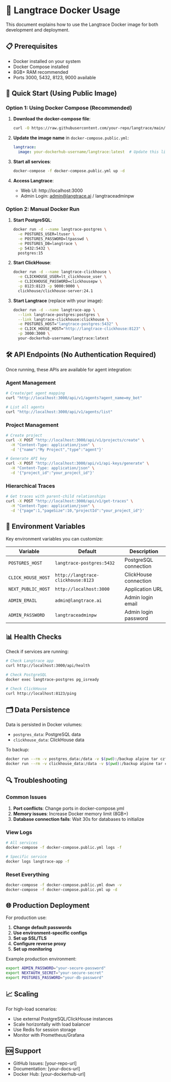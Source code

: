 # 🐳 Langtrace Docker Usage

This document explains how to use the Langtrace Docker image for both development and deployment.

## 📋 Prerequisites

- Docker installed on your system
- Docker Compose installed
- 8GB+ RAM recommended
- Ports 3000, 5432, 8123, 9000 available

## 🚀 Quick Start (Using Public Image)

### Option 1: Using Docker Compose (Recommended)

1. **Download the docker-compose file**:
   ```bash
   curl -O https://raw.githubusercontent.com/your-repo/langtrace/main/docker-compose.public.yml
   ```

2. **Update the image name** in `docker-compose.public.yml`:
   ```yaml
   langtrace:
     image: your-dockerhub-username/langtrace:latest  # Update this line
   ```

3. **Start all services**:
   ```bash
   docker-compose -f docker-compose.public.yml up -d
   ```

4. **Access Langtrace**:
   - Web UI: http://localhost:3000
   - Admin Login: admin@langtrace.ai / langtraceadminpw

### Option 2: Manual Docker Run

1. **Start PostgreSQL**:
   ```bash
   docker run -d --name langtrace-postgres \
     -e POSTGRES_USER=ltuser \
     -e POSTGRES_PASSWORD=ltpasswd \
     -e POSTGRES_DB=langtrace \
     -p 5432:5432 \
     postgres:15
   ```

2. **Start ClickHouse**:
   ```bash
   docker run -d --name langtrace-clickhouse \
     -e CLICKHOUSE_USER=lt_clickhouse_user \
     -e CLICKHOUSE_PASSWORD=clickhousepw \
     -p 8123:8123 -p 9000:9000 \
     clickhouse/clickhouse-server:24.1
   ```

3. **Start Langtrace** (replace with your image):
   ```bash
   docker run -d --name langtrace-app \
     --link langtrace-postgres:postgres \
     --link langtrace-clickhouse:clickhouse \
     -e POSTGRES_HOST="langtrace-postgres:5432" \
     -e CLICK_HOUSE_HOST="http://langtrace-clickhouse:8123" \
     -p 3000:3000 \
     your-dockerhub-username/langtrace:latest
   ```

## 🛠️ API Endpoints (No Authentication Required)

Once running, these APIs are available for agent integration:

### Agent Management
```bash
# Create/get agent mapping
curl "http://localhost:3000/api/v1/agents?agent_name=my_bot"

# List all agents
curl "http://localhost:3000/api/v1/agents/list"
```

### Project Management
```bash
# Create project
curl -X POST "http://localhost:3000/api/v1/projects/create" \
  -H "Content-Type: application/json" \
  -d '{"name":"My Project","type":"agent"}'

# Generate API key
curl -X POST "http://localhost:3000/api/v1/api-keys/generate" \
  -H "Content-Type: application/json" \
  -d '{"project_id":"your_project_id"}'
```

### Hierarchical Traces
```bash
# Get traces with parent-child relationships
curl -X POST "http://localhost:3000/api/v1/get-traces" \
  -H "Content-Type: application/json" \
  -d '{"page":1,"pageSize":10,"projectId":"your_project_id"}'
```

## 🔧 Environment Variables

Key environment variables you can customize:

| Variable | Default | Description |
|----------|---------|-------------|
| `POSTGRES_HOST` | `langtrace-postgres:5432` | PostgreSQL connection |
| `CLICK_HOUSE_HOST` | `http://langtrace-clickhouse:8123` | ClickHouse connection |
| `NEXT_PUBLIC_HOST` | `http://localhost:3000` | Application URL |
| `ADMIN_EMAIL` | `admin@langtrace.ai` | Admin login email |
| `ADMIN_PASSWORD` | `langtraceadminpw` | Admin login password |

## 📊 Health Checks

Check if services are running:

```bash
# Check Langtrace app
curl http://localhost:3000/api/health

# Check PostgreSQL
docker exec langtrace-postgres pg_isready

# Check ClickHouse  
curl http://localhost:8123/ping
```

## 🗂️ Data Persistence

Data is persisted in Docker volumes:
- `postgres_data`: PostgreSQL data
- `clickhouse_data`: ClickHouse data

To backup:
```bash
docker run --rm -v postgres_data:/data -v $(pwd):/backup alpine tar czf /backup/postgres_backup.tar.gz /data
docker run --rm -v clickhouse_data:/data -v $(pwd):/backup alpine tar czf /backup/clickhouse_backup.tar.gz /data
```

## 🔍 Troubleshooting

### Common Issues

1. **Port conflicts**: Change ports in docker-compose.yml
2. **Memory issues**: Increase Docker memory limit (8GB+)
3. **Database connection fails**: Wait 30s for databases to initialize

### View Logs
```bash
# All services
docker-compose -f docker-compose.public.yml logs -f

# Specific service
docker logs langtrace-app -f
```

### Reset Everything
```bash
docker-compose -f docker-compose.public.yml down -v
docker-compose -f docker-compose.public.yml up -d
```

## 🌐 Production Deployment

For production use:

1. **Change default passwords**
2. **Use environment-specific configs**
3. **Set up SSL/TLS**
4. **Configure reverse proxy**
5. **Set up monitoring**

Example production environment:
```bash
export ADMIN_PASSWORD="your-secure-password"
export NEXTAUTH_SECRET="your-secure-secret"
export POSTGRES_PASSWORD="your-db-password"
```

## 📈 Scaling

For high-load scenarios:
- Use external PostgreSQL/ClickHouse instances
- Scale horizontally with load balancer
- Use Redis for session storage
- Monitor with Prometheus/Grafana

## 🆘 Support

- GitHub Issues: [your-repo-url]
- Documentation: [your-docs-url]
- Docker Hub: [your-dockerhub-url]